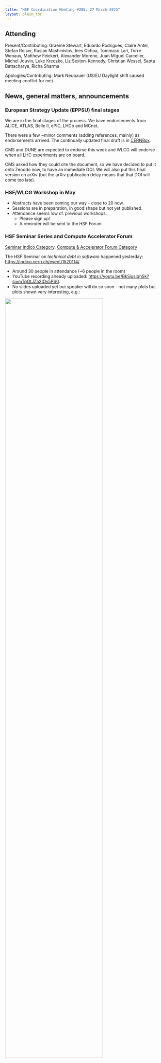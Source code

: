 ```yaml
---
title: "HSF Coordination Meeting #285, 27 March 2025"
layout: plain_toc
---
```


## Attending

Present/Contributing: Graeme Stewart, Eduardo Rodrigues, Claire Antel, Stefan Roiser, Ruslan Mashinistov, Ines Ochoa, Tommaso Lari, Torre Wenaus, Matthew Feickert, Alexander Moreno, Juan Miguel Carceller, Michel Jouvin, Luke Kreczko, Liz Sexton-Kennedy, Christian Wessel, Sapta Battacharya, Richa Sharma 

Apologies/Contributing: Mark Neubauer (US/EU Daylight shift caused meeting conflict for me)


## News, general matters, announcements

### European Strategy Update (EPPSU) final stages

We are in the final stages of the process. We have endorsements from ALICE, ATLAS, Belle II, ePIC, LHCb and MCnet.

There were a few ~minor comments (adding references, mainly) as endorsements arrived. The continually updated final draft is in [CERNBox](https://cernbox.cern.ch/s/XQ3wEp3L8UOVjjb).

CMS and DUNE are expected to endorse this week and WLCG will endorse when all LHC experiments are on board.

CMS asked how they could cite the document, so we have decided to put it onto Zenodo now, to have an immediate DOI. We will also put this final version on arXiv (but the arXiv publication delay means that that DOI will come too late).

### HSF/WLCG Workshop in May

- Abstracts have been coming our way - close to 20 now.
- Sessions are in preparation, in good shape but not yet published.
- Attendance seems low cf. previous workshops.
    - Please sign up!
    - A reminder will be sent to the HSF Forum.

### HSF Seminar Series and Compute Accelerator Forum

[Seminar Indico Category](https://indico.cern.ch/category/18810/).
[Compute & Accelerator Forum Category](https://indico.cern.ch/category/12741/)

The HSF Seminar on *technical debt in software* happened yesterday: <https://indico.cern.ch/event/1520114/>.
- Around 30 people in attendance (~6 people in the room)
- YouTube recording already uploaded: <https://youtu.be/BkSiusiqhSk?si=mTqOtJZa2IOv5PS0>.
- No slides uploaded yet but speaker will do so soon - not many plots but plots shown very interesting, e.g.:
  
<img src="{{ site.baseurl }}/images/coordination/2025-03-26_SeminarSlideSnapshot.png" width="80%">

Planned seminars:

- Planning a seminar on HS3 (HEP Statistics Serialization Standard) with multiple speakers. Finding suitable date in April/June - will exceptionally not be on last Wednesday of month (obviously avoid clash with CAF).
- 28th May: Seminar confirmed on AdePT and Celeritas update on detector simulation with GPUs via the Detector Simulation Activities conveners.

June has a clash with the EPPSU symposium - TBD if we have a seminar.

HSF seminar conveners are reachable at <mailto:hsf-seminar-conveners@gmail.com>.

* Please send your suggestions for this Spring seminars...

### Steering Group

Next SG meeting is being planned for w/b 14 April.

### HSF Affiliated Projects and Software

The review of the [nnpdf](https://github.com/NNPDF/nnpdf) package in underway and the GDoc will soon be make available for feedback via the HSF Forum.
- Reviewers are Steven Mrenna and Eduardo Rodrigues.

ACTS are amenable to becoming affiliated - Graeme will join one of their dev meetings to explain the process.

Conditions DB - July will be a good time for the review.

## Activities Updates

Planning chats between activity conveners and SG liaisons are underway.

{:.table .table-hover .table-condensed .table-striped}

| Group                                | SG Liaison        | Status
| ------------------------------------ | ----------------- | ----------|
| Data Analysis                        | Mark and Eduardo  |           |
| Detector Simulation                  | Torre             | Done      |
| Physics Generators                   | Stefan            | Scheduled |
| JuliaHEP                             | Pere              | Scheduled |
| PyHEP                                | Eduardo           | Done      |
| Reconstruction and Software Triggers | Claire and Paul   | Done      |
| Tools and Packaging                  | Liz               | Done      |
| Training                             | Nicole and Graeme | Done      |

The AA conveners should also feel free to reach out to their liaison to speed the planning!

Please remember to update your activity page on the HSF website with the names of the current conveners.

## Activity Updates

### Data Analysis

Will try to schedule the planning chat soon, see table above.

### Software Training

Ongoing events:

- [HSF/IRIS-HEP Analysis Reproducibility (Virtual)](https://indico.cern.ch/event/1508102/) - March 24-28.
    - 67 people registered
        - Position/Academic Level (69 responses)
            - 18 (26.1%) Junior Ph.D. Students
            - 14 (20.3%) Faculty/Staff/Scientist
            - 13 (18.8%) Senior Ph.D. Students
            - 13 (18.8%) Postdoctoral Researchers
        - HEP Experiment (69 responses)
            - 17 (24.6%) CMS
            - 12 (17.4%) Belle II
            - 10 (14.5%) LHCb
            - 4 (5.8%) DUNE
            - 2 (2.9%) ATLAS
        - Timezone (69 responses)
            - 38 (55.1%) Europe/Africa
            - 18 (26.1%) Americas
            - 13 (18.8%) Asia/Australia

Future events:

- [HSF/WLCG Workshop](https://indico.cern.ch/event/1484669/) - May 5-9. We will have a dedicated training session and we are working on the agenda
- [HSF/IRIS-HEP Software Basics Training (Hybrid)](https://indico.cern.ch/event/1516608/) - Jun 18-20. Hybrid at CERN
- [Deep Learning Train-the-Trainer Workshop](https://indico.desy.de/event/47263/) - Sept 15-19. Organized by the HSF and ErUM-Data-Hub. In-person in Potsdam. Registration is open! Deadline: August 4

ATLAS turnout was low this time - will improve advertising (worth checking their mailing lists for C&SW matters).

### Software Tools and Packaging

- Wouter is giving a talk on Spack at the Linux High Performance meeting Spack session
- Writing some documentation on Kubernetes development
- Thinking about future meetings on advanced practices of using IDEs
- Looking for the entry points of the AI related activities across the collaborations
    - Proposed idea to look at the CERN pilot assistant and contact with the first users
    - Graeme mentioned the talk on use AI for the code-review. This also sounds very inline with this activity  

### Detector Simulation

As mentioned above, we have scheduled talks on Celeritas and AdePT for the Seminar Series in May.

There will be a [Geant4 Technical Forum meeting](https://indico.cern.ch/event/1517917/) tomorrow March 28th.

### Physics Generators

The physics generators group will meet with Stefan from the Steering Group today at 17:00 CERN. We will report on the outcome of the discussion at the next coordination meeting.

### JuliaHEP

[JuliaHEP 2025 Workshop](https://indico.cern.ch/event/1488852/) will be held at Princeton from July 28 to 31.
- Abstract submission deadline: March 31!
- Early registration deadline for local participation: April 25
    - After April 25 an additional fee will apply
- Final registration deadline: July 7 

### GSoC program 2025

Student proposal period has begun.

---

## AOB

### Next Meeting

Next meeting will be [10 April](https://indico.cern.ch/event/1477075/).

### Chair This Meeting 👇

Please [sign up](https://docs.google.com/spreadsheets/d/1Z1Z4payCpieOLiVFcC6y9j-KCj71u6xX232LHUgIHfI/edit) for chairing a future coordination meeting. (There is even a [HOWTO guide](https://hepsoftwarefoundation.org/organization/running-meetings.html)).
